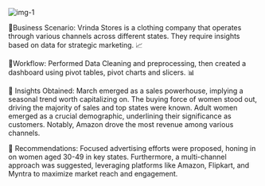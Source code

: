 
![img-1](https://github.com/Nandurisivasankar/Vrinda-Store-Data-Analysis/assets/155547931/de301b48-88f7-4adf-8fda-67fd4283a807)

🌟Business Scenario: Vrinda Stores is a clothing company that operates through various channels across different states. They require insights based on data for strategic marketing. 📈

🌟Workflow: Performed Data Cleaning and preprocessing, then created a dashboard using pivot tables, pivot charts and slicers. 📊

🌟 Insights Obtained: March emerged as a sales powerhouse, implying a seasonal trend worth capitalizing on. The buying force of women stood out, driving the majority of sales and top states were known. Adult women emerged as a crucial demographic, underlining their significance as customers. Notably, Amazon drove the most revenue among various channels.

🌟 Recommendations: Focused advertising efforts were proposed, honing in on women aged 30-49 in key states. Furthermore, a multi-channel approach was suggested, leveraging platforms like Amazon, Flipkart, and Myntra to maximize market reach and engagement.
